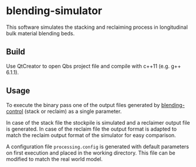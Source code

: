 # blending-simulator
This software simulates the stacking and reclaiming process in longitudinal bulk material blending beds.

## Build
Use QtCreator to open Qbs project file and compile with c++11 (e.g. g++ 6.1.1).

## Usage
To execute the binary pass one of the output files generated by [blending-control](https://github.com/jcbachmann/blending-control) (stack or reclaim) as a single parameter.

In case of the stack file the stockpile is simulated and a reclaimer output file is generated. In case of the reclaim file the output format is adapted to match the reclaim output format of the simulator for easy comparison.

A configuration file `processing.config` is generated with default parameters on first execution and placed in the working directory. This file can be modified to match the real world model.
